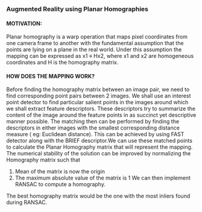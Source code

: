 ### Augmented Reality using Planar Homographies

#### MOTIVATION: 

Planar homography is a warp operation that maps pixel coordinates from one camera frame to another with the fundamental assumption that the points are lying on a plane 
in the real world. Under this assumption the mapping can be expressed as x1 ≡ Hx2, where x1 and x2 are homogeneous coordinates and H is the homography matrix.

#### HOW DOES THE MAPPING WORK?
Before finding the homography matrix between an image pair, we need to find corresponding point pairs between 2 images. 
We shall use an interest point detector to find particular salient points in the images around which we shall extract feature descriptors. 
These descriptors try to summarize the content of the image around the feature points in as succinct yet descriptive manner possible.
The matching then can be performed by finding the descriptors in either images with the smallest corresponding distance measure ( eg: Euclidean distance).
This can be achieved by using FAST detector along with the BRIEF descriptor.We can use these matched points to calculate the Planar Homography matrix that will 
represent the mapping. The numerical stability of the solution can be improved by normalizing the Homography matrix such that

1. Mean of the matrix is now the origin
2. The maximum absolute value of the matrix is 1 We can then implement RANSAC to compute a homography. 

The best homography matrix would be the one with the most inliers found during RANSAC.
